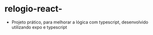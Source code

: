 # relogio-react-

- Projeto prático, para melhorar a lógica com typescript, desenvolvido utilizando expo e typescript
